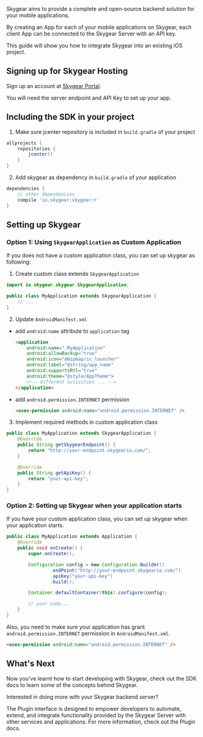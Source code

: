 Skygear aims to provide a complete and open-source backend solution for your mobile applications.

By creating an App for each of your mobile applications on Skygear, each client App can be connected to the Skygear Server with an API key.

This guide will show you how to integrate Skygear into an existing iOS project.

<a name="signing-up"></a>
## Signing up for Skygear Hosting

Sign up an account at [Skygear Portal](http://portal.skygear.io/).

You will need the server endpoint and API Key to set up your app.


<a name="including"></a>
## Including the SDK in your project

1. Make sure jcenter repository is included in `build.gradle` of your project

  ```gradle
  allprojects {
      repositories {
          jcenter()
      }
  }
  ```

2. Add skygear as dependency in `build.gradle` of your application

  ```gradle
  dependencies {
      // other dependencies
      compile 'io.skygear:skygear:+'
  }
  ```

<a name="setting-up"></a>
## Setting up Skygear

### Option 1: Using `SkygearApplication` as Custom Application

If you does not have a custom application class, you can set up skygear as following:

1. Create custom class extends `SkygearApplication`

  ```java
  import io.skygear.skygear.SkygearApplication;

  public class MyApplication extends SkygearApplication {
      // ...
  }
  ```

2. Update `AndroidManifest.xml`

  - add `android:name` attribute to `application` tag

    ```html
    <application
        android:name=".MyApplication"
        android:allowBackup="true"
        android:icon="@mipmap/ic_launcher"
        android:label="@string/app_name"
        android:supportsRtl="true"
        android:theme="@style/AppTheme">
        <!-- different activities ... -->
    </application>
    ```

  - add `android.permission.INTERNET` permission

    ```html
    <uses-permission android:name="android.permission.INTERNET" />
    ```

3. Implement required methods in custom application class

  ```java
  public class MyApplication extends SkygearApplication {
      @Override
      public String getSkygearEndpoint() {
          return "http://your-endpoint.skygeario.com/";
      }

      @Override
      public String getApiKey() {
          return "your-api-key";
      }
  }
  ```


### Option 2: Setting up Skygear when your application starts

If you have your custom application class, you can set up skygear when your application starts.

  ```java
  public class MyApplication extends Application {
      @Override
      public void onCreate() {
          super.onCreate();

          Configuration config = new Configuration.Builder()
                  .endPoint("http://your-endpoint.skygeario.com/")
                  .apiKey("your-api-key")
                  .build();

          Container.defaultContainer(this).configure(config);

          // your code...
      }
  }
  ```

Also, you need to make sure your application has grant
`android.permission.INTERNET` permission in `AndroidManifest.xml`.

```html
<uses-permission android:name="android.permission.INTERNET" />
```

<a name="what's-next"></a>
## What's Next
Now you've learnt how to start developing with Skygear, check out the SDK docs to learn some of the concepts behind Skygear.

Interested in doing more with your Skygear backend server?

The Plugin interface is designed to empower developers to automate, extend, and integrate functionality provided by the Skygear Server with other services and applications. For more information, check out the Plugin docs.

